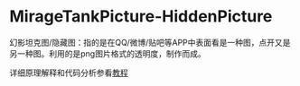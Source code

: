 # MirageTankPicture-HiddenPicture
幻影坦克图/隐藏图：指的是在QQ/微博/贴吧等APP中表面看是一种图，点开又是另一种图。利用的是png图片格式的透明度，制作而成。

详细原理解释和代码分析参看[教程](http://dugblog.coding.me/Python/20190718-hidden.html)
